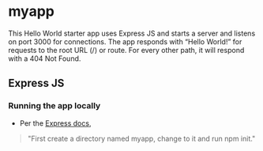 # myapp
This Hello World starter app  uses Express JS and starts a server and listens on port 3000 for connections. The app responds with “Hello World!” for requests to the root URL (/) or route. For every other path, it will respond with a 404 Not Found.
## Express JS
### Running the app locally
* Per the [Express docs](http://expressjs.com/en/starter/hello-world.html), 
> "First create a directory named myapp, change to it and run npm init."
